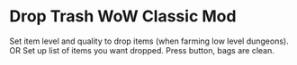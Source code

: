 ﻿Drop Trash WoW Classic Mod
==========================

Set item level and quality to drop items (when farming low level dungeons).
OR
Set up list of items you want dropped.
Press button, bags are clean.

